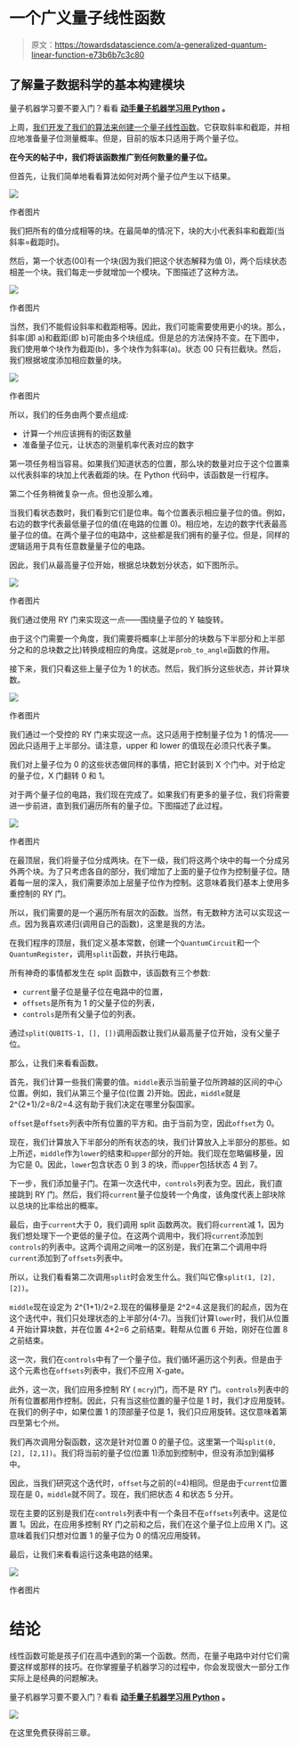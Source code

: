 # 一个广义量子线性函数

> 原文：<https://towardsdatascience.com/a-generalized-quantum-linear-function-e73b6b7c3c80>

## 了解量子数据科学的基本构建模块

量子机器学习要不要入门？看看 [**动手量子机器学习用 Python**](https://www.pyqml.com/page?ref=medium_genlin&dest=/) **。**

上周，[我们开发了我们的算法来创建一个量子线性函数](/towards-a-generalized-quantum-linear-function-f682d572ee19)。它获取斜率和截距，并相应地准备量子位测量概率。但是，目前的版本只适用于两个量子位。

**在今天的帖子中，我们将该函数推广到任何数量的量子位。**

但首先，让我们简单地看看算法如何对两个量子位产生以下结果。

![](img/51e2a8fd87843cb3d47473f1fc4ae7f8.png)

作者图片

我们把所有的值分成相等的块。在最简单的情况下，块的大小代表斜率和截距(当斜率=截距时)。

然后，第一个状态(00)有一个块(因为我们把这个状态解释为值 0)，两个后续状态相差一个块。我们每走一步就增加一个模块。下图描述了这种方法。

![](img/271e988d05b6c15c490551c42e5053de.png)

作者图片

当然，我们不能假设斜率和截距相等。因此，我们可能需要使用更小的块。那么，斜率(即 a)和截距(即 b)可能由多个块组成。但是总的方法保持不变。在下图中，我们使用单个块作为截距(b)，多个块作为斜率(a)。状态 00 只有拦截块。然后，我们根据坡度添加相应数量的块。

![](img/b0d2937d8ae161cff504e0e03c57381d.png)

作者图片

所以，我们的任务由两个要点组成:

*   计算一个州应该拥有的街区数量
*   准备量子位元，让状态的测量机率代表对应的数字

第一项任务相当容易。如果我们知道状态的位置，那么块的数量对应于这个位置乘以代表斜率的块加上代表截距的块。在 Python 代码中，该函数是一行程序。

第二个任务稍微复杂一点。但也没那么难。

当我们看状态数时，我们看到它们是位串。每个位置表示相应量子位的值。例如，右边的数字代表最低量子位的值(在电路的位置 0)。相应地，左边的数字代表最高量子位的值。在两个量子位的电路中，这些都是我们拥有的量子位。但是，同样的逻辑适用于具有任意数量量子位的电路。

因此，我们从最高量子位开始，根据总块数划分状态，如下图所示。

![](img/3940f408067ec3f7795549798ea19dd3.png)

作者图片

我们通过使用 RY 门来实现这一点——围绕量子位的 Y 轴旋转。

由于这个门需要一个角度，我们需要将概率(上半部分的块数与下半部分和上半部分之和的总块数之比)转换成相应的角度。这就是`prob_to_angle`函数的作用。

接下来，我们只看这些上量子位为 1 的状态。然后，我们拆分这些状态，并计算块数。

![](img/e9580745aabc55b060d3254765bfabb5.png)

作者图片

我们通过一个受控的 RY 门来实现这一点。这只适用于控制量子位为 1 的情况——因此只适用于上半部分。请注意，upper 和 lower 的值现在必须只代表子集。

我们对上量子位为 0 的这些状态做同样的事情，把它封装到 X 个门中。对于给定的量子位，X 门翻转 0 和 1。

对于两个量子位的电路，我们现在完成了。如果我们有更多的量子位，我们将需要进一步前进，直到我们遍历所有的量子位。下图描述了此过程。

![](img/1d422bdc0cdc88ff1e19a6f436e58497.png)

作者图片

在最顶层，我们将量子位分成两块。在下一级，我们将这两个块中的每一个分成另外两个块。为了只考虑各自的部分，我们增加了上面的量子位作为控制量子位。随着每一层的深入，我们需要添加上层量子位作为控制。这意味着我们基本上使用多重控制的 RY 门。

所以，我们需要的是一个遍历所有层次的函数。当然，有无数种方法可以实现这一点。因为我喜欢递归(调用自己的函数)，这里是我的方法。

在我们程序的顶层，我们定义基本常数，创建一个`QuantumCircuit`和一个`QuantumRegister`，调用`split`函数，并执行电路。

所有神奇的事情都发生在 split 函数中，该函数有三个参数:

*   `current`量子位是量子位在电路中的位置，
*   `offsets`是所有为 1 的父量子位的列表，
*   `controls`是所有父量子位的列表。

通过`split(QUBITS-1, [], [])`调用函数让我们从最高量子位开始，没有父量子位。

那么，让我们来看看函数。

首先，我们计算一些我们需要的值。`middle`表示当前量子位所跨越的区间的中心位置。例如，我们从第三个量子位(位置 2)开始。因此，`middle`就是 2^{2+1}/2=8/2=4.这有助于我们决定在哪里分裂国家。

`offset`是`offsets`列表中所有位置的平方和。由于当前为空，因此`offset`为 0。

现在，我们计算放入下半部分的所有状态的块，我们计算放入上半部分的那些。如上所述，`middle`作为`lower`的结束和`upper`部分的开始。我们现在忽略偏移量，因为它是 0。因此，`lower`包含状态 0 到 3 的块，而`upper`包括状态 4 到 7。

下一步，我们添加量子门。在第一次迭代中，`controls`列表为空。因此，我们直接跳到 RY 门。然后，我们将`current`量子位旋转一个角度，该角度代表上部块除以总块的比率给出的概率。

最后，由于`current`大于 0，我们调用 split 函数两次。我们将`current`减 1，因为我们想处理下一个更低的量子位。在这两个调用中，我们将`current`添加到`controls`的列表中。这两个调用之间唯一的区别是，我们在第二个调用中将`current`添加到了`offsets`列表中。

所以，让我们看看第二次调用`split`时会发生什么。我们叫它像`split(1, [2], [2])`。

`middle`现在设定为 2^{1+1}/2=2.现在的偏移量是 2^2=4.这是我们的起点，因为在这个迭代中，我们只处理状态的上半部分(4-7)。当我们计算`lower`时，我们从位置 4 开始计算块数，并在位置 4+2=6 之前结束。鞋帮从位置 6 开始，刚好在位置 8 之前结束。

这一次，我们在`controls`中有了一个量子位。我们循环遍历这个列表。但是由于这个元素也在`offsets`列表中，我们不应用 X-gate。

此外，这一次，我们应用多控制 RY ( `mcry`)门，而不是 RY 门。`controls`列表中的所有位置都用作控制。因此，只有当这些位置的量子位是 1 时，我们才应用旋转。在我们的例子中，如果位置 1 的顶部量子位是 1，我们只应用旋转。这仅意味着第四至第七个州。

我们再次调用分裂函数，这次是针对位置 0 的量子位。这里第一个叫`split(0,[2], [2,1])`。我们将当前的量子位(位置 1)添加到控制中，但没有添加到偏移中。

因此，当我们研究这个迭代时，`offset`与之前的(=4)相同。但是由于`current`位置现在是 0，`middle`就不同了。现在，我们把状态 4 和状态 5 分开。

现在主要的区别是我们在`controls`列表中有一个条目不在`offsets`列表中。这是位置 1。因此，在应用多控制 RY 门之前和之后，我们在这个量子位上应用 X 门。这意味着我们只想对位置 1 的量子位为 0 的情况应用旋转。

最后，让我们来看看运行这条电路的结果。

![](img/5a92a4327b1855304833e692cf20abb5.png)

作者图片

# 结论

线性函数可能是孩子们在高中遇到的第一个函数。然而，在量子电路中对付它们需要这样或那样的技巧。在你掌握量子机器学习的过程中，你会发现很大一部分工作实际上是经典的问题解决。

量子机器学习要不要入门？看看 [**动手量子机器学习用 Python**](https://www.pyqml.com/page?ref=medium_genlin&dest=/) **。**

![](img/c3892c668b9d47f57e47f1e6d80af7b6.png)

在这里免费获得前三章。